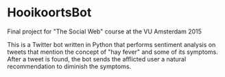# HooikoortsBot
Final project for "The Social Web" course at the VU Amsterdam 2015

This is a Twitter bot written in Python that performs sentiment analysis on tweets that mention the concept of "hay fever" and some of its symptoms. After a tweet is found, the bot sends the afflicted user a natural recommendation to diminish the symptoms.
